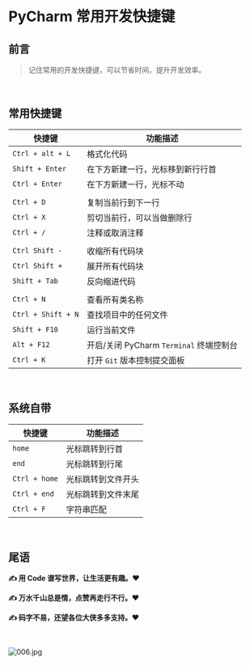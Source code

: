 # PyCharm 常用开发快捷键

## 前言

> 记住常用的开发快捷键，可以节省时间，提升开发效率。

<br/>

## 常用快捷键

| 快捷键             | 功能描述                                |
| ------------------ | --------------------------------------- |
| `Ctrl + alt + L`   | 格式化代码                              |
| `Shift + Enter`    | 在下方新建一行，光标移到新行行首        |
| `Ctrl + Enter`     | 在下方新建一行，光标不动                |
|                    |                                         |
| `Ctrl + D`         | 复制当前行到下一行                      |
| `Ctrl + X`         | 剪切当前行，可以当做删除行              |
| `Ctrl + /`         | 注释或取消注释                          |
|                    |                                         |
| `Ctrl Shift -`     | 收缩所有代码块                          |
| `Ctrl Shift +`     | 展开所有代码块                          |
| `Shift + Tab`      | 反向缩进代码                            |
|                    |                                         |
| `Ctrl + N`         | 查看所有类名称                          |
| `Ctrl + Shift + N` | 查找项目中的任何文件                    |
| `Shift + F10`      | 运行当前文件                            |
| `Alt + F12`        | 开启/关闭 PyCharm `Terminal` 终端控制台 |
| `Ctrl + K`         | 打开 `Git` 版本控制提交面板             |

<br/>

## 系统自带

| 快捷键        | 功能描述           |
| ------------- | ------------------ |
| `home`        | 光标跳转到行首     |
| `end`         | 光标跳转到行尾     |
| `Ctrl + home` | 光标跳转到文件开头 |
| `Ctrl + end`  | 光标跳转到文件末尾 |
| `Ctrl + F`    | 字符串匹配         |

<br/>

## 尾语

**✍ 用  Code 谱写世界，让生活更有趣。❤️**

**✍ 万水千山总是情，点赞再走行不行。❤️**

**✍ 码字不易，还望各位大侠多多支持。❤️**

<br/>

![006.jpg](https://p3-juejin.byteimg.com/tos-cn-i-k3u1fbpfcp/4703cae888324b81a0ec153d418b049e~tplv-k3u1fbpfcp-watermark.image)